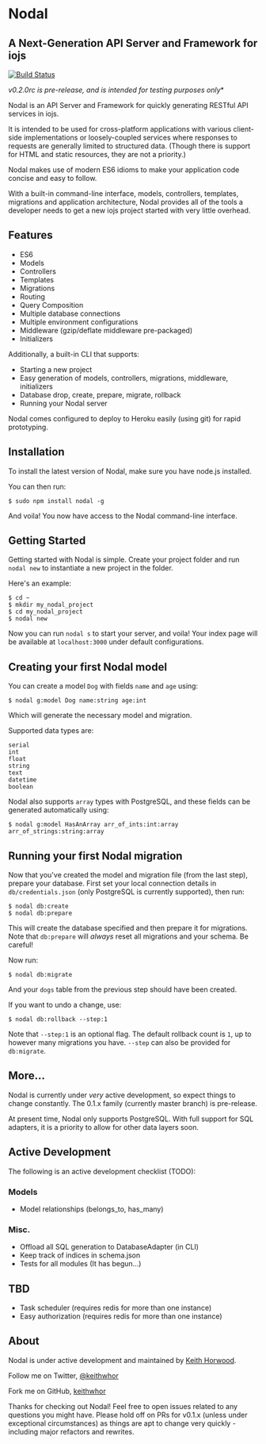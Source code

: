 # Nodal
## A Next-Generation API Server and Framework for iojs

[![Build Status](https://travis-ci.org/keithwhor/nodal.svg?branch=master)](https://travis-ci.org/keithwhor/nodal)

**v0.2.0rc* is pre-release, and is intended for testing purposes only**

Nodal is an API Server and Framework for quickly generating RESTful API
services in iojs.

It is intended to be used for cross-platform applications with various
client-side implementations or loosely-coupled services where responses to
requests are generally limited to structured data. (Though there is
support for HTML and static resources, they are not a priority.)

Nodal makes use of modern ES6 idioms to make your application code concise and
easy to follow.

With a built-in command-line interface, models, controllers, templates,
migrations and application architecture, Nodal provides all of the tools a
developer needs to get a new iojs project started with very little overhead.

## Features

- ES6
- Models
- Controllers
- Templates
- Migrations
- Routing
- Query Composition
- Multiple database connections
- Multiple environment configurations
- Middleware (gzip/deflate middleware pre-packaged)
- Initializers

Additionally, a built-in CLI that supports:

- Starting a new project
- Easy generation of models, controllers, migrations, middleware, initializers
- Database drop, create, prepare, migrate, rollback
- Running your Nodal server

Nodal comes configured to deploy to Heroku easily (using git) for rapid
prototyping.

## Installation

To install the latest version of Nodal, make sure you have node.js installed.

You can then run:

```
$ sudo npm install nodal -g
```

And voila! You now have access to the Nodal command-line interface.

## Getting Started

Getting started with Nodal is simple. Create your project folder and run
`nodal new` to instantiate a new project in the folder.

Here's an example:

```
$ cd ~
$ mkdir my_nodal_project
$ cd my_nodal_project
$ nodal new
```

Now you can run `nodal s` to start your server, and voila! Your index page will
be available at `localhost:3000` under default configurations.

## Creating your first Nodal model

You can create a model `Dog` with fields `name` and `age` using:

```
$ nodal g:model Dog name:string age:int
```

Which will generate the necessary model and migration.

Supported data types are:

```
serial
int
float
string
text
datetime
boolean
```

Nodal also supports `array` types with PostgreSQL, and these fields can be
generated automatically using:

```
$ nodal g:model HasAnArray arr_of_ints:int:array arr_of_strings:string:array
```

## Running your first Nodal migration

Now that you've created the model and migration file (from the last step),
prepare your database. First set your local connection details in
`db/credentials.json` (only PostgreSQL is currently supported), then run:

```
$ nodal db:create
$ nodal db:prepare
```

This will create the database specified and then prepare it for migrations.
Note that `db:prepare` will *always* reset all migrations and your schema. Be
careful!

Now run:

```
$ nodal db:migrate
```

And your `dogs` table from the previous step should have been created.

If you want to undo a change, use:

```
$ nodal db:rollback --step:1
```

Note that `--step:1` is an optional flag. The default rollback count is `1`,
up to however many migrations you have. `--step` can also be provided for
`db:migrate`.

## More...

Nodal is currently under *very* active development, so expect things to change
constantly. The 0.1.x family (currently master branch) is pre-release.

At present time, Nodal only supports PostgreSQL. With full support for SQL
adapters, it is a priority to allow for other data layers soon.

## Active Development

The following is an active development checklist (TODO):

### Models

- Model relationships (belongs_to, has_many)

### Misc.

- Offload all SQL generation to DatabaseAdapter (in CLI)
- Keep track of indices in schema.json
- Tests for all modules (It has begun...)

## TBD
- Task scheduler (requires redis for more than one instance)
- Easy authorization (requires redis for more than one instance)

## About

Nodal is under active development and maintained by
[Keith Horwood](http://keithwhor.com).

Follow me on Twitter, [@keithwhor](http://twitter.com/keithwhor)

Fork me on GitHub, [keithwhor](http://github.com/keithwhor)

Thanks for checking out Nodal! Feel free to open issues related to any questions
you might have. Please hold off on PRs for v0.1.x (unless under exceptional
circumstances) as things are apt to change very quickly - including major
refactors and rewrites.
